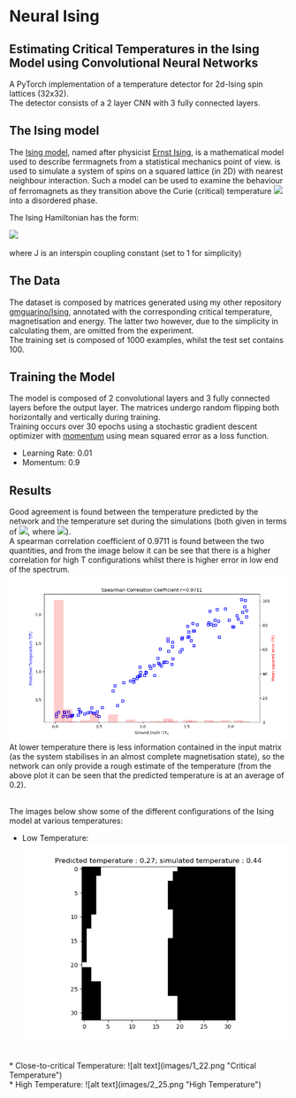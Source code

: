 # Neural Ising
## Estimating Critical Temperatures in the Ising Model using Convolutional Neural Networks

A PyTorch implementation of a temperature detector for 2d-Ising spin lattices (32x32). </br>
The detector consists of a 2 layer CNN with 3 fully connected layers.


## The Ising model
The [Ising model], named after physicist [Ernst Ising],  is a mathematical model used to describe ferrmagnets from a statistical mechanics point of view. is used to simulate a system of spins on a squared lattice (in 2D) with nearest neighbour interaction. Such a model can be used to examine the behaviour of ferromagnets as they transition above the Curie (critical) temperature <img src="https://render.githubusercontent.com/render/math?math=T_C"> into a disordered phase.

The Ising Hamiltonian has the form:

<img src="https://render.githubusercontent.com/render/math?math=H = -J_{ij} \Sigma_{\{i,j\}} \sigma_i \sigma_j - \mu\Sigma_j h_j \sigma_j">

where J is an interspin coupling constant (set to 1 for simplicity)

[Ernst Ising]: https://en.wikipedia.org/wiki/Ernst_Ising
[Ising model]: https://en.wikipedia.org/wiki/Ising_model

## The Data
The dataset is composed by matrices generated using my other repository [gmguarino/Ising], annotated with the corresponding critical temperature, magnetisation and energy. The latter two however, due to the simplicity in calculating them, are omitted from the experiment.</br>
The training set is composed of 1000 examples, whilst the test set contains 100.

[gmguarino/Ising]: https://github.com/gmguarino/Ising

## Training the Model
The model is composed of 2 convolutional layers and 3 fully connected layers before the output layer. The matrices undergo random flipping both horizontally and vertically during training. </br>
Training occurs over 30 epochs using a stochastic gradient descent optimizer with [momentum] using mean squared error as a loss function.
* Learning Rate: 0.01
* Momentum: 0.9

[momentum]: https://www.nature.com/articles/323533a0

## Results
Good agreement is found between the temperature predicted by the network and the temperature set during the simulations (both given in terms of <img src="https://render.githubusercontent.com/render/math?math=T/T_C">, where <img src="https://render.githubusercontent.com/render/math?math=T_C=2.269185">). </br>A spearman correlation coefficient of 0.9711 is found between the two quantities, and from the image below it can be see that there is a higher correlation for high T configurations whilst there is higher error in low end of the spectrum. </br>
![alt text](images/correlation.png "Correlation Plot")</br>
At lower temperature there is less information contained in the input matrix (as the system stabilises in an almost complete magnetisation state), so the network can only provide a rough estimate of the temperature (from the above plot it can be seen that the predicted temperature is at an average of 0.2).
</br>
</br>

The images below show some of the different configurations of the Ising model at various temperatures:
</br>
* Low Temperature:
![alt text](images/0_27.png "Low Temperature")</br>
</br>
* Close-to-critical Temperature:
![alt text](images/1_22.png "Critical Temperature")</br>
* High Temperature:
![alt text](images/2_25.png "High Temperature")</br>